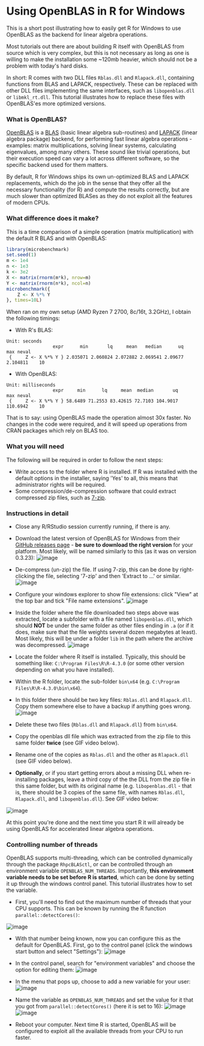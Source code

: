 # Using OpenBLAS in R for Windows

This is a short post illustrating how to easily get R for Windows to use OpenBLAS as the backend for linear algebra operations.

Most tutorials out there are about building R itself with OpenBLAS from source which is very complex, but this is not necessary as long as one is willing to make the installation some ~120mb heavier, which should not be a problem with today's hard disks.

In short: R comes with two DLL files `Rblas.dll` and `Rlapack.dll`, containing functions from BLAS and LAPACK, respectively. These can be replaced with other DLL files implementing the same interfaces, such as `libopenblas.dll` or `libmkl_rt.dll`. This tutorial illustrates how to replace these files with OpenBLAS'es more optimized versions.

### What is OpenBLAS?

[OpenBLAS](https://www.openblas.net) is a [BLAS](https://en.wikipedia.org/wiki/Basic_Linear_Algebra_Subprograms) (basic linear algebra sub-routines) and [LAPACK](https://en.wikipedia.org/wiki/LAPACK) (linear algebra package) backend, for performing fast linear algebra operations - examples: matrix multiplications, solving linear systems, calculating eigenvalues, among many others. These sound like trivial operations, but their execution speed can vary a lot across different software, so the specific backend used for them matters.

By default, R for Windows ships its own un-optimized BLAS and LAPACK replacements, which do the job in the sense that they offer all the necessary functionality (for R) and compute the results correctly, but are much slower than optimized BLASes as they do not exploit all the features of modern CPUs.

### What difference does it make?

This is a time comparison of a simple operation (matrix multiplication) with the default R BLAS and with OpenBLAS:
```r
library(microbenchmark)
set.seed(1)
m <- 1e4
n <- 1e3
k <- 3e2
X <- matrix(rnorm(m*k), nrow=m)
Y <- matrix(rnorm(n*k), ncol=n)
microbenchmark({
    Z <- X %*% Y
}, times=10L)
```

When ran on my own setup (AMD Ryzen 7 2700, 8c/16t, 3.2GHz), I obtain the following timings:

* With R's BLAS:
```
Unit: seconds
                 expr      min       lq     mean   median      uq      max neval
 {     Z <- X %*% Y } 2.035071 2.060824 2.072882 2.069541 2.09677 2.104811    10
```

* With OpenBLAS:
```
Unit: milliseconds
                 expr     min      lq     mean  median       uq      max neval
 {     Z <- X %*% Y } 58.6489 71.2553 83.42615 72.7103 104.9017 110.6942    10
```

That is to say: using OpenBLAS made the operation almost 30x faster. No changes in the code were required, and it will speed up operations from CRAN packages which rely on BLAS too.


### What you will need

The following will be required in order to follow the next steps:
* Write access to the folder where R is installed. If R was installed with the default options in the installer, saying 'Yes' to all, this means that administrator rights will be required.
* Some compression/de-compression software that could extract compressed zip files, such as [7-zip](https://www.7-zip.org).

### Instructions in detail

* Close any R/RStudio session currently running, if there is any.

* Download the latest version of OpenBLAS for Windows from their [GitHub releases page](https://github.com/xianyi/OpenBLAS/releases) - **be sure to download the right version** for your platform. Most likely, will be named similarly to this (as it was on version 0.3.23):
![image](github_openblas.png "github_openblas.png")

* De-compress (un-zip) the file. If using 7-zip, this can be done by right-clicking the file, selecting '7-zip' and then 'Extract to ...' or similar.
![image](extracting.png "extracting")

* Configure your windows explorer to show file extensions: click "View" at the top bar and tick "File name extensions".
![image](show_extensions.png "show_extensions")

* Inside the folder where the file downloaded two steps above was extracted, locate a subfolder with a file named `libopenblas.dll`, which should **NOT** be under the same folder as other files ending in `.a` (or if it does, make sure that the file weights several dozen megabytes at least). Most likely, this will be under a folder `lib` in the path where the archive was decompressed.
![image](oblas_dll.png "oblas_dll")

* Locate the folder where R itself is installed. Typically, this should be something like: `C:\Program Files\R\R-4.3.0` (or some other version depending on what you have installed).
* Within the R folder, locate the sub-folder `bin\x64` (e.g. `C:\Program Files\R\R-4.3.0\bin\x64`).
* In this folder there should be two key files: `Rblas.dll` and `Rlapack.dll`. Copy them somewhere else to have a backup if anything goes wrong.
![image](orig_dlls.png "orig_dlls")

* Delete these two files (`Rblas.dll` and `Rlapack.dll`) from `bin\x64`.

* Copy the openblas dll file which was extracted from the zip file to this same folder **twice** (see GIF video below).

* Rename one of the copies as `Rblas.dll` and the other as `Rlapack.dll` (see GIF video below).

* **Optionally**, or if you start getting errors about a missing DLL when re-installing packages, leave a third copy of the the DLL from the zip file in this same folder, but with its original name (e.g. `libopenblas.dll` - that is, there should be 3 copies of the same file, with names `Rblas.dll`, `Rlapack.dll`, and `libopenblas.dll`). See GIF video below:

![image](swap_blases.gif "swap_blases")


At this point you're done and the next time you start R it will already be using OpenBLAS for accelerated linear algebra operations.

### Controlling number of threads

OpenBLAS supports multi-threading, which can be controlled dynamically through the package `RhpcBLASctl`, or can be controlled through an environment variable `OPENBLAS_NUM_THREADS`. Importantly, **this environment variable needs to be set before R is started**, which can be done by setting it up through the windows control panel. This tutorial illustrates how to set the variable.

* First, you'll need to find out the maximum number of threads that your CPU supports. This can be known by running the R function `parallel::detectCores()`:

![image](detect_cores.png "detect_cores")

* With that number being known, now you can configure this as the default for OpenBLAS. First, go to the control panel (click the windows start button and select "Settings"):
![image](launch_control_panel.png "launch_control_panel")

* In the control panel, search for "environment variables" and choose the option for editing them:
![image](control_panel_env.png "control_panel_env")

* In the menu that pops up, choose to add a new variable for your user:
![image](new_env_var.png "new_env_var")

* Name the variable as `OPENBLAS_NUM_THREADS` and set the value for it that you got from `parallel::detectCores()` (here it is set to 16):
![image](new_var1.png "new_var1")
![image](new_var2.png "new_var2")

* Reboot your computer. Next time R is started, OpenBLAS will be configured to exploit all the available threads from your CPU to run faster.
